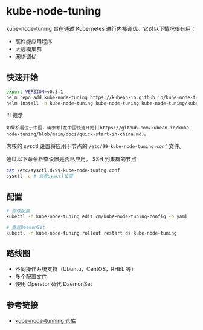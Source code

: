 # kube-node-tuning

kube-node-tuning 旨在通过 Kubernetes 进行内核调优。它对以下情况很有用：

- 高性能应用程序
- 大规模集群
- 网络调优

## 快速开始

```bash
export VERSION=v0.3.1
helm repo add kube-node-tuning https://kubean-io.github.io/kube-node-tuning/
helm install -n kube-node-tuning kube-node-tuning kube-node-tuning/kube-node-tuning --version $VERSION --create-namespace
```

!!! 提示

    如果机器位于中国，请参考[在中国快速开始](https://github.com/kubean-io/kube-node-tuning/blob/main/docs/quick-start-in-china.md)。

内核的 sysctl 设置将应用于节点的 `/etc/99-kube-node-tuning.conf` 文件。

通过以下命令检查设置是否已应用。
SSH 到集群的节点

```bash
cat /etc/sysctl.d/99-kube-node-tuning.conf
sysctl -a # 查看sysctl设置
```

## 配置

```bash
# 修改配置
kubectl -n kube-node-tuning edit cm/kube-node-tuning-config -o yaml

# 重启DaemonSet
kubectl -n kube-node-tuning rollout restart ds kube-node-tuning
```

## 路线图

- 不同操作系统支持（Ubuntu，CentOS，RHEL 等）
- 多个配置文件
- 使用 Operator 替代 DaemonSet

## 参考链接

- [kube-node-tunning 仓库](https://github.com/kubean-io/kube-node-tuning)
